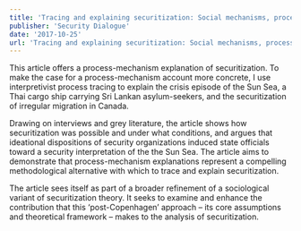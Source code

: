 ```yaml
---
title: 'Tracing and explaining securitization: Social mechanisms, process tracing and the securitization of irregular migration'
publisher: 'Security Dialogue'
date: '2017-10-25'
url: 'Tracing and explaining securitization: Social mechanisms, process tracing and the securitization of irregular migration'
---
```


This article offers a process-mechanism explanation of securitization. To make the case for a process-mechanism account more concrete, I use interpretivist process tracing to explain the crisis episode of the Sun Sea, a Thai cargo ship carrying Sri Lankan asylum-seekers, and the securitization of irregular migration in Canada.

Drawing on interviews and grey literature, the article shows how securitization was possible and under what conditions, and argues that ideational dispositions of security organizations induced state officials toward a security interpretation of the the Sun Sea. The article aims to demonstrate that process-mechanism explanations represent a compelling methodological alternative with which to trace and explain securitization. 

The article sees itself as part of a broader refinement of a sociological variant of securitization theory. It seeks to examine and enhance the contribution that this ‘post-Copenhagen’ approach – its core assumptions and theoretical framework – makes to the analysis of securitization.